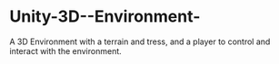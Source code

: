 # Unity-3D--Environment-

A 3D Environment with a terrain and tress, and a player to control and interact with the environment.
